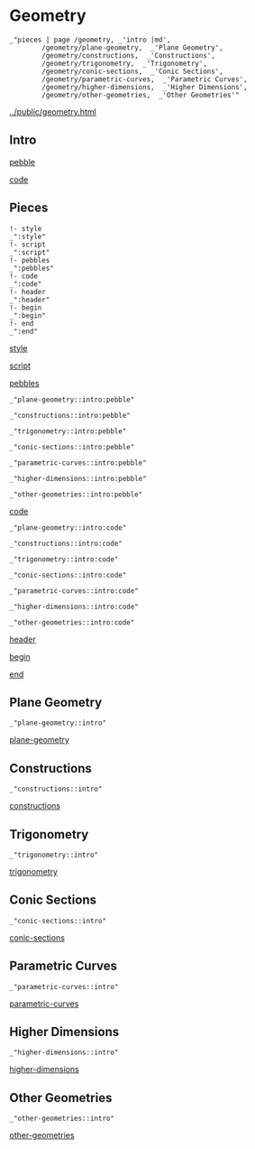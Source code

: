 # Geometry

    _"pieces | page /geometry, _'intro |md',
            /geometry/plane-geometry,  _'Plane Geometry',
            /geometry/constructions,  _'Constructions',
            /geometry/trigonometry,  _'Trigonometry',
            /geometry/conic-sections,  _'Conic Sections',
            /geometry/parametric-curves,  _'Parametric Curves',
            /geometry/higher-dimensions,  _'Higher Dimensions',
            /geometry/other-geometries,  _'Other Geometries'"

[../public/geometry.html](# "save:")


## Intro

[pebble]()

[code]()

## Pieces

    !- style
    _":style"
    !- script
    _":script"
    !- pebbles
    _":pebbles"
    !- code
    _":code"
    !- header
    _":header"
    !- begin
    _":begin"
    !- end
    _":end"

[style]() 

[script]()

[pebbles]()

    _"plane-geometry::intro:pebble"

    _"constructions::intro:pebble"

    _"trigonometry::intro:pebble"

    _"conic-sections::intro:pebble"

    _"parametric-curves::intro:pebble"

    _"higher-dimensions::intro:pebble"

    _"other-geometries::intro:pebble"


[code]()

    _"plane-geometry::intro:code"

    _"constructions::intro:code"

    _"trigonometry::intro:code"

    _"conic-sections::intro:code"

    _"parametric-curves::intro:code"

    _"higher-dimensions::intro:code"

    _"other-geometries::intro:code"


[header]()

[begin]()

[end]()

## Plane Geometry

    _"plane-geometry::intro"


[plane-geometry](pages/geometry_plane-geometry.md "load:")

## Constructions

    _"constructions::intro"


[constructions](pages/geometry_constructions.md "load:")

## Trigonometry

    _"trigonometry::intro"


[trigonometry](pages/geometry_trigonometry.md "load:")

## Conic Sections

    _"conic-sections::intro"


[conic-sections](pages/geometry_conic-sections.md "load:")

## Parametric Curves

    _"parametric-curves::intro"


[parametric-curves](pages/geometry_parametric-curves.md "load:")

## Higher Dimensions

    _"higher-dimensions::intro"


[higher-dimensions](pages/geometry_higher-dimensions.md "load:")

## Other Geometries

    _"other-geometries::intro"


[other-geometries](pages/geometry_other-geometries.md "load:")